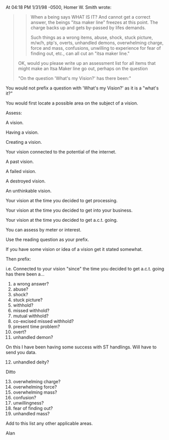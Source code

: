 At 04:18 PM 1/31/98 -0500, Homer W. Smith wrote:
>
>> When a being says WHAT IS IT?  And cannot get a correct answer, the beings
>> "itsa maker line" freezes at this point. The charge backs up and gets
>> by-passed by lifes demands.
>> 
>> Such things as a wrong items, abuse, shock, stuck picture, m/w/h, ptp's,
>> overts, unhandled demons, overwhelming charge, force and mass, confusions,
>> unwilling to experience for fear of finding out, etc., can all cut an "itsa
>> maker line."
>
>OK, would you please write up an assessment list for all items
>that might make an Itsa Maker line go out, perhaps on the question
> 
>"On the question 'What's my Vision?' has there been:"

You would not prefix a question with 'What's my Vision?' as it is a "what's
it?"

You would first locate a possible area on the subject of a vision.

Assess:

A vision.

Having a vision.

Creating a vision.

Your vision connected to the potential of the internet.

A past vision.

A failed vision.

A destroyed vision.

An unthinkable vision.

Your vision at the time you decided to get processing.

Your vision at the time you decided to get into your business.

Your vision at the time you decided to get a.c.t. going.

You can assess by meter or interest.

Use the reading question as your prefix.

If you have some vision or idea of a vision get it stated somewhat.

Then prefix:

i.e. Connected to your vision "since" the time you decided to get a.c.t.
going has there been a...

1.  a wrong answer?
2.  abuse?
3.  shock?
4.  stuck picture?
5.  withhold?
6.  missed withhold?
7.  mutual withhold?
8.  co-excised missed withhold?
9.  present time problem?
10. overt?
11. unhandled demon?

On this I have been having some success with ST handlings. Will have to
send you data.

12. unhandled deity?

Ditto

13. overwhelming charge?
14. overwhelming force?
15. overwhelming mass?
16. confusion?
17. unwillingness?
18. fear of finding out?
19. unhandled mass?

Add to this list any other applicable areas.

Alan
